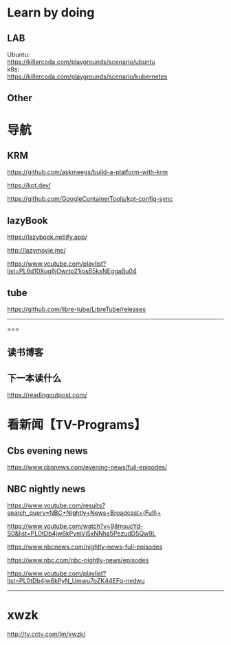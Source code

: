 #  Learn by doing

## LAB   
Ubuntu:   
https://killercoda.com/playgrounds/scenario/ubuntu     
k8s:   
https://killercoda.com/playgrounds/scenario/kubernetes    

## Other












#  导航   
##    KRM   
https://github.com/askmeegs/build-a-platform-with-krm    

https://kpt.dev/      

https://github.com/GoogleContainerTools/kpt-config-sync     

##  lazyBook   
https://lazybook.netlify.app/     

http://lazymovie.me/     

    
https://www.youtube.com/playlist?list=PL6d10Xug8jOwrtp21josB5kxNEggaBu04    



##  tube
https://github.com/libre-tube/LibreTube/releases   



---
===

##  读书博客          
##  下一本读什么      
https://readingoutpost.com/   


        

#  看新闻【TV-Programs】    


##  Cbs evening news   

https://www.cbsnews.com/evening-news/full-episodes/    
   

##  NBC nightly news

https://www.youtube.com/results?search_query=NBC+Nightly+News+Broadcast+(Full)+   

https://www.youtube.com/watch?v=98msucYd-S0&list=PL0tDb4jw6kPymVj5xNNha5PezudD5Qw9L

https://www.nbcnews.com/nightly-news-full-episodes

https://www.nbc.com/nbc-nightly-news/episodes

https://www.youtube.com/playlist?list=PL0tDb4jw6kPyN_Umwu7oZK44EFq-nvdwu   

---

#   xwzk  


http://tv.cctv.com/lm/xwzk/   


